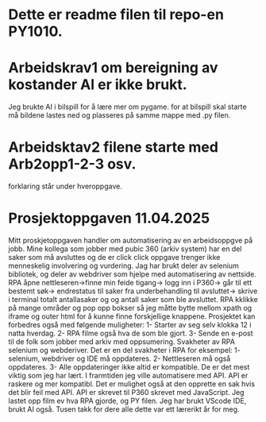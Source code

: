 # Dette er readme filen til repo-en PY1010.

# Arbeidskrav1 om bereigning av kostander AI er ikke brukt.

Jeg brukte AI i bilspill for å lære mer om pygame.
 for at bilspill skal starte må bildene lastes ned og plasseres på samme mappe med .py filen.


# Arbeidsktav2 filene starte med Arb2opp1-2-3 osv.
forklaring står under hveroppgave.


# Prosjektoppgaven 11.04.2025

Mitt proskjetoppgaven handler om automatisering av en arbeidsoppgve på jobb. Mine kollega som jobber med pubic 360 (arkiv system) har en del saker som må avsluttes og de er click click oppgave trenger ikke menneskelig involvering og vurdering. Jag har brukt deler av selenium bibliotek, og deler av webdriver som hjelpe med automatisering av nettside. RPA åpne nettleseren->finne min feide tigang-> logg inn i P360-> går til ett bestemt søk-> endrestatus til saker fra underbehandling til avsluttet-> skrive i terminal totalt antallasaker og og antall saker som ble avsluttet. RPA kklikke på mange områder og pop opp bokser så jeg måtte bytte mellom xpath og iframe og outer html for å kunne finne forskjellige knappene. Prosjektet kan forbedres også med følgende muligheter:
1- Starter av seg selv klokka 12 i natta hverdag.
2- RPA filme også hva de som ble gjort.
3- Sende en e-post til de folk som jobber med arkiv med oppsumering.
Svakheter av RPA selenium og webderiver. Det er en del svakheter i RPA for eksempel: 
1- selenium, webdriver og IDE må oppdateres.
2- Nettleseren må også oppdateres.
3- Alle oppdateringer ikke altid er kompatible.
De er det mest viktig som jeg har lært. I frarmtiden jeg ville automatisere med API. API er raskere og mer kompatibl. Det er mulighet også at den opprette en sak hvis det blir feil med API. API er skrevet til P360 skrevet med JavaScript. Jeg lastet opp film ev hva RPA gjorde, og PY filen. Jeg har brukt VScode IDE, brukt AI også. Tusen takk for dere alle dette var ett lærerikt år for meg.
